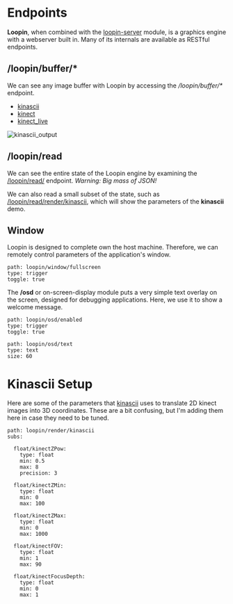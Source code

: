 
# Endpoints

**Loopin**, when combined with the [loopin-server](https://github.com/koopero/loopin-server) module,
is a graphics engine with a webserver built in. Many of its internals are available as RESTful
endpoints.

## /loopin/buffer/*

We can see any image buffer with Loopin by accessing the */loopin/buffer/\** endpoint.

* [kinascii](/loopin/buffer/kinascii.jpg)
* [kinect](/loopin/buffer/kinect.jpg)
* [kinect_live](/loopin/buffer/kinect_live.jpg)


![kinascii_output](/loopin/buffer/kinascii.jpg)

## /loopin/read

We can see the entire state of the Loopin engine by examining the [/loopin/read/](/loopin/read/) endpoint. *Warning: Big mass of JSON!*

We can also read a small subset of the state, such as [/loopin/read/render/kinascii](/loopin/read/render/kinascii), which
will show the parameters of the **kinascii** demo.

## Window

Loopin is designed to complete own the host machine. Therefore, we can remotely
control parameters of the application's window.

``` control
path: loopin/window/fullscreen
type: trigger
toggle: true
```

The **/osd** or on-screen-display module puts a very simple text overlay on the screen,
designed for debugging applications. Here, we use it to show a welcome message.

``` control
path: loopin/osd/enabled
type: trigger
toggle: true
```

``` control
path: loopin/osd/text
type: text
size: 60
```

# Kinascii Setup

Here are some of the parameters that [kinascii](/page/control/kinascii.md) uses to
translate 2D kinect images into 3D coordinates. These are a bit confusing, but
I'm adding them here in case they need to be tuned.

``` control
path: loopin/render/kinascii
subs:

  float/kinectZPow:
    type: float
    min: 0.5
    max: 8
    precision: 3

  float/kinectZMin:
    type: float
    min: 0
    max: 100

  float/kinectZMax:
    type: float
    min: 0
    max: 1000

  float/kinectFOV:
    type: float
    min: 1
    max: 90

  float/kinectFocusDepth:
    type: float
    min: 0
    max: 1
```
